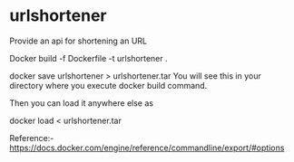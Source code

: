 # urlshortener
Provide an api for shortening an URL

Docker build -f Dockerfile -t urlshortener .

docker save urlshortener > urlshortener.tar You will see this in your directory where you execute docker build command.

Then you can load it anywhere else as

docker load < urlshortener.tar


Reference:- https://docs.docker.com/engine/reference/commandline/export/#options
